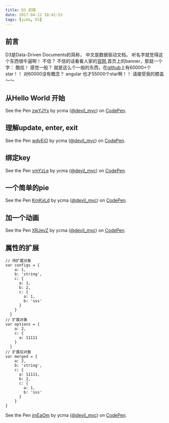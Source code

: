 ```yaml
---
title: D3 初探
date: 2017-04-12 18:41:53
tags: [ycma, D3]
---
```

## 前言
D3是Data-Driven Documents的简称， 中文是数据驱动文档。
听名字就觉得这个东西很牛逼啊！
不信？
不信的话看看人家的[官网](https://d3js.org/),首页上的banner，那就一个字： 酷炫！
感觉一般？
就是这么个一般的东西，在[github](https://github.com/d3/d3)上有60000+个star！！
对60000没有概念？
angular 也才55000个star啊！！
请接受我的膝盖～～

## 从Hello World 开始
<p data-height="265" data-theme-id="0" data-slug-hash="zwYJYx" data-default-tab="result" data-user="devil_myc" data-embed-version="2" data-pen-title="zwYJYx" class="codepen">See the Pen <a href="https://codepen.io/devil_myc/pen/zwYJYx/">zwYJYx</a> by ycma (<a href="http://codepen.io/devil_myc">@devil_myc</a>) on <a href="http://codepen.io">CodePen</a>.</p>
<script async src="https://production-assets.codepen.io/assets/embed/ei.js"></script>

## 理解update, enter, exit
<p data-height="265" data-theme-id="0" data-slug-hash="wdvEjO" data-default-tab="js,result" data-user="devil_myc" data-embed-version="2" data-pen-title="wdvEjO" class="codepen">See the Pen <a href="http://codepen.io/devil_myc/pen/wdvEjO/">wdvEjO</a> by ycma (<a href="http://codepen.io/devil_myc">@devil_myc</a>) on <a href="http://codepen.io">CodePen</a>.</p>
<script async src="https://production-assets.codepen.io/assets/embed/ei.js"></script>

## 绑定key
<p data-height="265" data-theme-id="0" data-slug-hash="vmYzLe" data-default-tab="result" data-user="devil_myc" data-embed-version="2" data-pen-title="vmYzLe" class="codepen">See the Pen <a href="https://codepen.io/devil_myc/pen/vmYzLe/">vmYzLe</a> by ycma (<a href="http://codepen.io/devil_myc">@devil_myc</a>) on <a href="http://codepen.io">CodePen</a>.</p>
<script async src="https://production-assets.codepen.io/assets/embed/ei.js"></script>


## 一个简单的pie
<p data-height="265" data-theme-id="0" data-slug-hash="KmKxLd" data-default-tab="result" data-user="devil_myc" data-embed-version="2" data-pen-title="KmKxLd" class="codepen">See the Pen <a href="http://codepen.io/devil_myc/pen/KmKxLd/">KmKxLd</a> by ycma (<a href="http://codepen.io/devil_myc">@devil_myc</a>) on <a href="http://codepen.io">CodePen</a>.</p>
<script async src="https://production-assets.codepen.io/assets/embed/ei.js"></script>

## 加一个动画
<p data-height="265" data-theme-id="0" data-slug-hash="XRJeyZ" data-default-tab="result" data-user="devil_myc" data-embed-version="2" data-pen-title="XRJeyZ" class="codepen">See the Pen <a href="http://codepen.io/devil_myc/pen/XRJeyZ/">XRJeyZ</a> by ycma (<a href="http://codepen.io/devil_myc">@devil_myc</a>) on <a href="http://codepen.io">CodePen</a>.</p>
<script async src="https://production-assets.codepen.io/assets/embed/ei.js"></script>

## 属性的扩展

```
// 待扩展对象
var configs = {
    a: 1,
    b: 'string',
    c: {
      a: 1,
      b: 2,
      c: {
        a: 1,
        b: 'sss'
      }
    }
  }
// 扩展对象
var options = {
    a: 2,
    c: {
      a: 11111
    }
  }
// 扩展后对象
var merged = {
	a: 2,
    b: 'string',
    c: {
      a: 11111,
      b: 2,
      c: {
        a: 1,
        b: 'sss'
      }
    }
}
```
<p data-height="265" data-theme-id="0" data-slug-hash="jmEaOm" data-default-tab="result" data-user="devil_myc" data-embed-version="2" data-pen-title="jmEaOm" class="codepen">See the Pen <a href="http://codepen.io/devil_myc/pen/jmEaOm/">jmEaOm</a> by ycma (<a href="http://codepen.io/devil_myc">@devil_myc</a>) on <a href="http://codepen.io">CodePen</a>.</p>
<script async src="https://production-assets.codepen.io/assets/embed/ei.js"></script>
